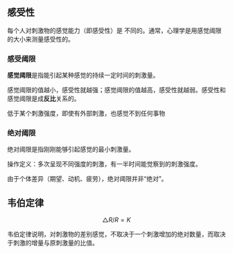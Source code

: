 ## 感受性

每个人对刺激物的感觉能力（即感受性）是 不同的。通常，心理学是用感觉阈限的大小来测量感受性的。

### 感受阈限

**感觉阈限**是指能引起某种感觉的持续一定时间的刺激量。

感觉阈限的值越小，感受性就越强；感觉阈限的值越高，感受性就越弱。感受性和感觉阈限是成**反比**关系的。

低于某个刺激强度，即使有外部刺激，也感觉不到任何事物

### 绝对阈限

绝对阈限是指刚刚能够引起感觉的最小刺激量。

操作定义：多次呈现不同强度的刺激，有一半时间能觉察到的刺激强度。

由于个体差异（期望、动机、疲劳），绝对阈限并非“绝对”。

## 韦伯定律

$$△R/R=K$$

韦伯定律说明，对刺激物的差别感觉，不取决于一个刺激增加的绝对数量，而取决于刺激的增量与原刺激量的比值。